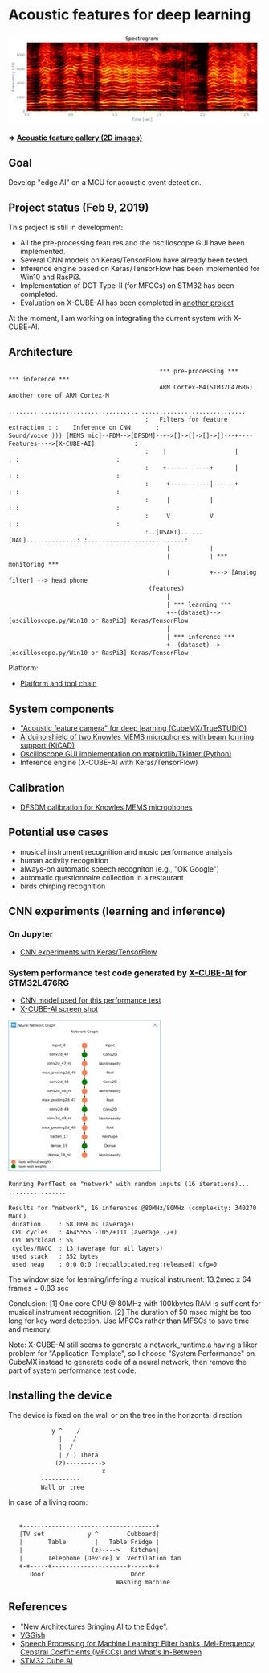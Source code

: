 # Acoustic features for deep learning

<img src="./oscilloscope/screenshots/spectrogram_framenco.png" width="700">

**=> [Acoustic feature gallery (2D images)](./GALLERY.md)**

## Goal

Develop "edge AI" on a MCU for acoustic event detection.

## Project status (Feb 9, 2019)

This project is still in development:
- All the pre-processing features and the oscilloscope GUI have been implemented.
- Several CNN models on Keras/TensorFlow have already been tested.
- Inference engine based on Keras/TensorFlow has been implemented for Win10 and RasPi3.
- Implementation of DCT Type-II (for MFCCs) on STM32 has been completed.
- Evaluation on X-CUBE-AI has been completed in [another project](https://github.com/araobp/stm32-mcu/tree/master/NUCLEO-F401RE/AI)

At the moment, I am working on integrating the current system with X-CUBE-AI.

## Architecture

```
                                          *** pre-processing ***             *** inference ***
                                          ARM Cortex-M4(STM32L476RG)        Another core of ARM Cortex-M
                                      .................................... .............................
                                      :   Filters for feature extraction : :    Inference on CNN       :
Sound/voice ))) [MEMS mic]--PDM-->[DFSDM]--+->[]->[]->[]->[]---+----Features---->[X-CUBE-AI]           :
                                      :    |                   |         : :                           :
                                      :    +------------+      |         : :                           :
                                      :     +-----------|------+         : :                           :
                                      :     |           |                : :                           :
                                      :     V           V                : :                           :
                                      :..[USART]......[DAC]..............: :...........................:
                                            |           |
                                            |           | *** monitoring ***
                                            |           +---> [Analog filter] --> head phone
                                       (features)
                                            |
                                            | *** learning ***
                                            +--(dataset)--> [oscilloscope.py/Win10 or RasPi3] Keras/TensorFlow
                                            |
                                            | *** inference ***
                                            +--(dataset)--> [oscilloscope.py/Win10 or RasPi3] Keras/TensorFlow
```

Platform:
- [Platform and tool chain](./PLATFORM.md)

## System components

- ["Acoustic feature camera" for deep learning (CubeMX/TrueSTUDIO)](./stm32/acoustic_feature_camera)
- [Arduino shield of two Knowles MEMS microphones with beam forming support (KiCAD)](./kicad)
- [Oscilloscope GUI implementation on matplotlib/Tkinter (Python)](./oscilloscope)
- Inference engine (X-CUBE-AI with Keras/TensorFlow)

## Calibration

- [DFSDM calibration for Knowles MEMS microphones](./oscilloscope/CALIBRATION.md)

## Potential use cases

- musical instrument recognition and music performance analysis
- human activity recognition
- always-on automatic speech recogniton (e.g., "OK Google")
- automatic questionnaire collection in a restaurant
- birds chirping recognition

## CNN experiments (learning and inference)

### On Jupyter

- [CNN experiments with Keras/TensorFlow](./tensorflow)

### System performance test code generated by [X-CUBE-AI](https://www.st.com/en/embedded-software/x-cube-ai.html) for STM32L476RG

- [CNN model used for this performance test](./tensorflow/CNN_for_AED_music.ipynb)
- [X-CUBE-AI screen shot](./stm32/ai_test/performance/screenshot1.jpg)

<img src="./stm32/ai_test/performance/screenshot2.jpg" height="300">
  
```
Running PerfTest on "network" with random inputs (16 iterations)...
................

Results for "network", 16 inferences @80MHz/80MHz (complexity: 340270 MACC)
 duration     : 58.069 ms (average)
 CPU cycles   : 4645555 -105/+111 (average,-/+)
 CPU Workload : 5%
 cycles/MACC  : 13 (average for all layers)
 used stack   : 352 bytes
 used heap    : 0:0 0:0 (req:allocated,req:released) cfg=0
 ```

The window size for learning/infering a musical instrument: 13.2mec x 64 frames = 0.83 sec

Conclusion:
[1] One core CPU @ 80MHz with 100kbytes RAM is sufficent for musical instrument recognition.
[2] The duration of 50 msec might be too long for key word detection. Use MFCCs rather than MFSCs to save time and memory.

Note: X-CUBE-AI still seems to generate a network_runtime.a having a liker problem for "Application Template", so I choose "System Performance" on CubeMX instead to generate code of a neural network, then remove the part of system performance test code.

## Installing the device

The device is fixed on the wall or on the tree in the horizontal direction:
```
            y ^    /
              |   /
              |  /
              | / ) Theta
             (z)---------->
                          x
         -----------
         Wall or tree
```

In case of a living room:
```

   +-------------------------------------+
   |TV set            y ^        Cubboard|
   |       Table        |   Table Fridge |
   |                   (z)---->   Kitchen|
   |       Telephone [Device] x  Ventilation fan
   +-+-----+---------------------+-----+-+
      Door                        Door
                              Washing machine

```

## References

- ["New Architectures Bringing AI to the Edge"](https://www.eetimes.com/document.asp?doc_id=1333920).
- [VGGish](https://github.com/tensorflow/models/tree/master/research/audioset)
- [Speech Processing for Machine Learning: Filter banks, Mel-Frequency Cepstral Coefficients (MFCCs) and What's In-Between](https://haythamfayek.com/2016/04/21/speech-processing-for-machine-learning.html)
- [STM32 Cube.AI](https://www.st.com/content/st_com/en/stm32-ann.html)


